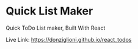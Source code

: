 # Quick List Maker

 Quick ToDo List maker, Built With React

 Live Link: https://donziglioni.github.io/react_todos
